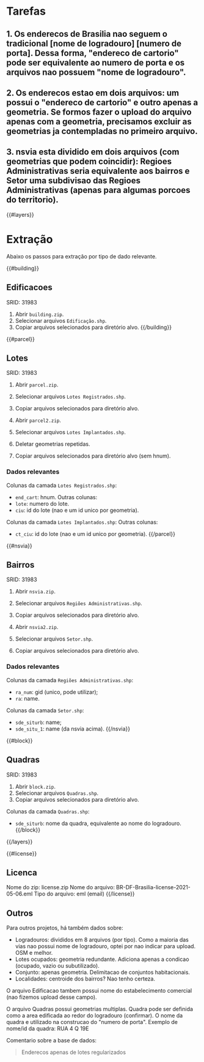 # Tarefas

## 1. Os enderecos de Brasilia nao seguem o tradicional [nome de logradouro] [numero de porta]. Dessa forma, "endereco de cartorio" pode ser equivalente ao numero de porta e os arquivos nao possuem "nome de logradouro".

## 2. Os enderecos estao em dois arquivos: um possui o "endereco de cartorio" e outro apenas a geometria. Se formos fazer o upload do arquivo apenas com a geometria, precisamos excluir as geometrias ja contempladas no primeiro arquivo.

## 3. nsvia esta dividido em dois arquivos (com geometrias que podem coincidir): Regioes Administrativas seria equivalente aos bairros e Setor uma subdivisao das Regioes Administrativas (apenas para algumas porcoes do territorio).

{{#layers}}

# Extração
Abaixo os passos para extração por tipo de dado relevante.

{{#building}}
## Edificacoes
SRID: 31983
1. Abrir `building.zip`.
2. Selecionar arquivos `Edificação.shp`.
3. Copiar arquivos selecionados para diretório alvo.
{{/building}}

{{#parcel}}
## Lotes
SRID: 31983
1. Abrir `parcel.zip`.
2. Selecionar arquivos `Lotes Registrados.shp`.
3. Copiar arquivos selecionados para diretório alvo.

4. Abrir `parcel2.zip`.
5. Selecionar arquivos `Lotes Implantados.shp`.
6. Deletar geometrias repetidas.
7. Copiar arquivos selecionados para diretório alvo (sem hnum).

### Dados relevantes
Colunas da camada `Lotes Registrados.shp`:
* `end_cart`: hnum.
Outras colunas:
* `lote`: numero do lote.
* `ciu`: id do lote (nao e um id unico por geometria).

Colunas da camada `Lotes Implantados.shp`:
Outras colunas:
* `ct_ciu`: id do lote (nao e um id unico por geometria).
{{/parcel}}

{{#nsvia}}
## Bairros
SRID: 31983
1. Abrir `nsvia.zip`.
2. Selecionar arquivos `Regiões Administrativas.shp`.
3. Copiar arquivos selecionados para diretório alvo.

4. Abrir `nsvia2.zip`.
5. Selecionar arquivos `Setor.shp`.
6. Copiar arquivos selecionados para diretório alvo.

### Dados relevantes
Colunas da camada `Regiões Administrativas.shp`:
* `ra_num`: gid (unico, pode utilizar);
* `ra`: name.

Colunas da camada `Setor.shp`:
* `sde_siturb`: name;
* `sde_situ_1`: name (da nsvia acima).
{{/nsvia}}

{{#block}}
## Quadras
SRID: 31983
1. Abrir `block.zip`.
2. Selecionar arquivos `Quadras.shp`.
3. Copiar arquivos selecionados para diretório alvo.

Colunas da camada `Quadras.shp`:
* `sde_siturb`: nome da quadra, equivalente ao nome do logradouro.
{{/block}}

{{/layers}}

{{#license}}
## Licenca
Nome do zip: license.zip
Nome do arquivo: BR-DF-Brasilia-license-2021-05-06.eml
Tipo do arquivo: eml (email)
{{/license}}

## Outros
Para outros projetos, há também dados sobre:
* Logradouros: divididos em 8 arquivos (por tipo). Como a maioria das vias nao possui nome de logradouro, optei por nao indicar para upload. OSM e melhor.
* Lotes ocupados: geometria redundante. Adiciona apenas a condicao (ocupado, vazio ou subutilizado).
* Conjunto: apenas geometria. Delimitacao de conjuntos habitacionais.
* Localidades: centroide dos bairros? Nao tenho certeza.

O arquivo Edificacao tambem possui nome do estabelecimento comercial (nao fizemos upload desse campo).

O arquivo Quadras possui geometrias multiplas. Quadra pode ser definida como a area edificada ao redor do logradouro (confirmar). O nome da quadra e utilizado na construcao do "numero de porta". Exemplo de nome/id da quadra: RUA 4 Q 19E

Comentario sobre a base de dados:
> Enderecos apenas de lotes regularizados
